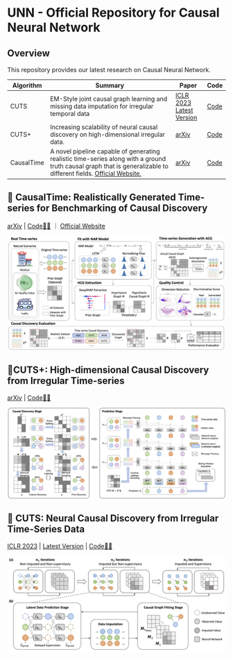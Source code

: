 # UNN - Official Repository for Causal Neural Network

## Overview
This repository provides our latest research on Causal Neural Network. 

| Algorithm | Summary         | Paper | Code |
|--------|---------------------------------------------------------------------------|----| ----|
| CUTS  | EM-Style joint causal graph learning and missing data imputation for irregular temporal data |  [ICLR 2023](https://openreview.net/forum?id=UG8bQcD3Emv) <br> [Latest Version](CUTS/CUTS_ver0324_camera5.pdf) |[Code](CUTS/) 
| CUTS+  | Increasing scalability of neural causal discovery on high-dimensional irregular data. | [arXiv](https://arxiv.org/abs/2305.05890) |[Code](CUTS_Plus/) 
| CausalTime  | A novel pipeline capable of generating realistic time-series along with a ground truth causal graph that is generalizable to different fields. [Official Website.](https://www.causaltime.cc/) | [arXiv](https://arxiv.org/abs/XXX) | [Code](CausalTime/)


## 🍺 CausalTime: Realistically Generated Time-series for Benchmarking of Causal Discovery

[arXiv](https://arxiv.org/abs/XXX) | [Code🧑‍💻](CausalTime/) ｜ [Official Website](https://www.causaltime.cc/)

<center><img src="CausalTime/figures/arch.png" width="800px"></center>

## 🎄CUTS+: High-dimensional Causal Discovery from Irregular Time-series
[arXiv](https://arxiv.org/abs/2305.05890) | [Code🧑‍💻](CUTS_Plus/) 

<center><img src="CUTS_Plus/figures/arch.png" width="800px"></center>


## 🚩 CUTS: Neural Causal Discovery from Irregular Time-Series Data

[ICLR 2023](https://openreview.net/forum?id=UG8bQcD3Emv) | [Latest Version](../CUTS/CUTS_ver0324_camera5.pdf) | [Code🧑‍💻](CUTS/) 

<center><img src="CUTS/figures/method_mix.jpg" width="800px"></center>

